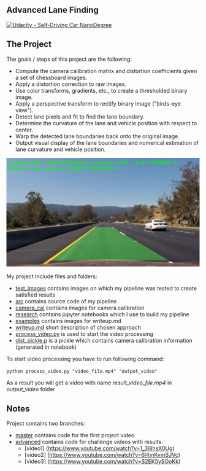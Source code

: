 ## Advanced Lane Finding
[![Udacity - Self-Driving Car NanoDegree](https://s3.amazonaws.com/udacity-sdc/github/shield-carnd.svg)](http://www.udacity.com/drive)

The Project
---

[//]: # (Image References)

[result]: ./examples/result_test5.jpg "Final image"

The goals / steps of this project are the following:

* Compute the camera calibration matrix and distortion coefficients given a set of chessboard images.
* Apply a distortion correction to raw images.
* Use color transforms, gradients, etc., to create a thresholded binary image.
* Apply a perspective transform to rectify binary image ("birds-eye view").
* Detect lane pixels and fit to find the lane boundary.
* Determine the curvature of the lane and vehicle position with respect to center.
* Warp the detected lane boundaries back onto the original image.
* Output visual display of the lane boundaries and numerical estimation of lane curvature and vehicle position.

![alt text][result]

My project include files and folders:
* [test_images](/test_images) contains images on which my pipeline was tested to create satisfied results
* [src](/src) contains source code of my pipeline
* [camera_cal](/camera_cal) contains images for camera calibration
* [research](/research) contains jupyter notebooks which I use to build my pipeline
* [examples](/examples) contains images for writeup.md
* [writeup.md](/writeup.md) short description of chosen approach
* [process_video.py](/process_video.py) is used to start the video processing
* [dist_pickle.p](/dist_pickle.p) is a pickle which contains camera calibration information (generated in notebook)

To start video processing you have to run following command:

`python process_video.py "video_file.mp4" "output_video"`

As a result you will get a video with name *result_video_file.mp4* in *output_video* folder

## Notes

Project contains two branches:
- [master](https://github.com/Helen1987/CarND-Advanced-Lane-Lines/tree/master) contains code for the first project video
- [advanced](https://github.com/Helen1987/CarND-Advanced-Lane-Lines/tree/advanced) contains code for challenge videos with results:
  - [video1] (https://www.youtube.com/watch?v=1_3l8hsX0Ug)
  - [video2] (https://www.youtube.com/watch?v=6l4mKvmSJVc)
  - [video3] (https://www.youtube.com/watch?v=S2EK5ySOoKk)
